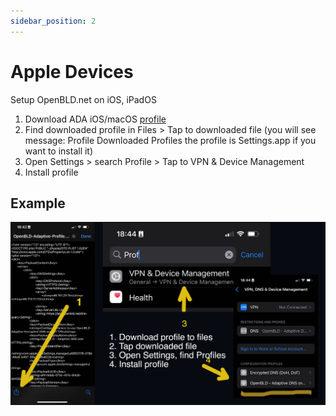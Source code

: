 ```yaml
---
sidebar_position: 2
---
```


# Apple Devices

Setup OpenBLD.net on iOS, iPadOS

1. Download ADA iOS/macOS [profile](OpenBLD-Adaptive-Profile.mobileconfig)
2. Find downloaded profile in Files > Tap to downloaded file (you will see message: Profile Downloaded Profiles the profile is Settings.app if you want to install it)
3. Open Settings > search Profile > Tap to VPN & Device Management
4. Install profile

## Example

![Setup OpenBLD.net - iOS](./how-to-install-openbld-in-io-apple-macos.jpeg)
